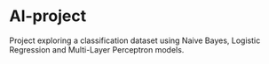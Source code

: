 # AI-project
Project exploring a classification dataset using Naive Bayes, Logistic Regression and Multi-Layer Perceptron models.
